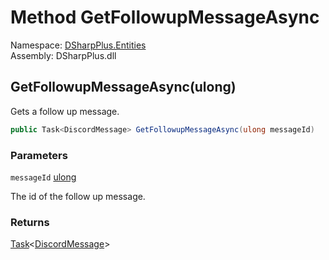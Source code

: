 # Method GetFollowupMessageAsync

Namespace: [DSharpPlus.Entities](DSharpPlus.Entities.md)  
Assembly: DSharpPlus.dll

## <a id="DSharpPlus_Entities_DiscordInteraction_GetFollowupMessageAsync_System_UInt64_"></a>GetFollowupMessageAsync\(ulong\)

Gets a follow up message.

```csharp
public Task<DiscordMessage> GetFollowupMessageAsync(ulong messageId)
```

### Parameters

`messageId` [ulong](https://learn.microsoft.com/dotnet/api/system.uint64)

The id of the follow up message.

### Returns

[Task](https://learn.microsoft.com/dotnet/api/system.threading.tasks.task\-1)<[DiscordMessage](DSharpPlus.Entities.DiscordMessage.md)\>

